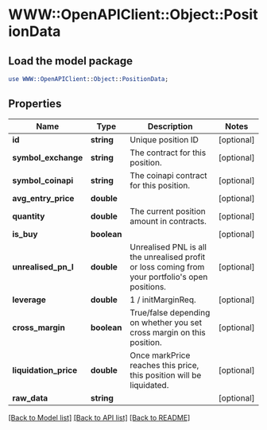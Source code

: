 # WWW::OpenAPIClient::Object::PositionData

## Load the model package
```perl
use WWW::OpenAPIClient::Object::PositionData;
```

## Properties
Name | Type | Description | Notes
------------ | ------------- | ------------- | -------------
**id** | **string** | Unique position ID | [optional] 
**symbol_exchange** | **string** | The contract for this position. | [optional] 
**symbol_coinapi** | **string** | The coinapi contract for this position. | [optional] 
**avg_entry_price** | **double** |  | [optional] 
**quantity** | **double** | The current position amount in contracts. | [optional] 
**is_buy** | **boolean** |  | [optional] 
**unrealised_pn_l** | **double** | Unrealised PNL is all the unrealised profit or loss coming from your portfolio&#39;s open positions. | [optional] 
**leverage** | **double** | 1 / initMarginReq. | [optional] 
**cross_margin** | **boolean** | True/false depending on whether you set cross margin on this position. | [optional] 
**liquidation_price** | **double** | Once markPrice reaches this price, this position will be liquidated. | [optional] 
**raw_data** | **string** |  | [optional] 

[[Back to Model list]](../README.md#documentation-for-models) [[Back to API list]](../README.md#documentation-for-api-endpoints) [[Back to README]](../README.md)


